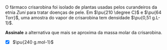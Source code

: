 O fármaco crisarobina foi isolado de plantas usadas pelos curandeiros da etnia *Zuni* para tratar doenças de pele. Em $\pu{210 \degree C}$ e $\pu{64 Torr}$, uma amostra do vapor de crisarobina tem densidade $\pu{0,51 g.L-1}$.

**Assinale** a alternativa que mais se aproxima da massa molar da crisarobina.

- [x] $\pu{240 g.mol-1}$
